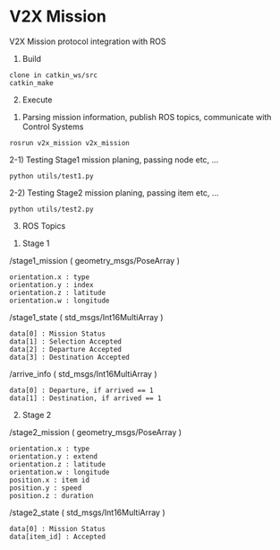 # V2X Mission

V2X Mission protocol integration with ROS 


1. Build

```
clone in catkin_ws/src
catkin_make
```

2. Execute

1) Parsing mission information, publish ROS topics, communicate with Control Systems
```
rosrun v2x_mission v2x_mission
```

2-1) Testing Stage1 mission planing, passing node etc, ...
```
python utils/test1.py 
```

2-2) Testing Stage2 mission planing, passing item etc, ...
```
python utils/test2.py
```


3. ROS Topics

1) Stage 1

/stage1_mission  ( geometry_msgs/PoseArray )
```
orientation.x : type
orientation.y : index
orientation.z : latitude
orientation.w : longitude
```

/stage1_state  ( std_msgs/Int16MultiArray )
```
data[0] : Mission Status
data[1] : Selection Accepted
data[2] : Departure Accepted
data[3] : Destination Accepted
```

/arrive_info  ( std_msgs/Int16MultiArray )
```
data[0] : Departure, if arrived == 1
data[1] : Destination, if arrived == 1
```

2) Stage 2

/stage2_mission  ( geometry_msgs/PoseArray )
```
orientation.x : type
orientation.y : extend
orientation.z : latitude
orientation.w : longitude
position.x : item id
position.y : speed
position.z : duration
```

/stage2_state  ( std_msgs/Int16MultiArray )
```
data[0] : Mission Status
data[item_id] : Accepted
```